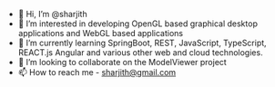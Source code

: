 - 👋 Hi, I’m @sharjith
- 👀 I’m interested in developing OpenGL based graphical desktop applications and WebGL based applications
- 🌱 I’m currently learning SpringBoot, REST, JavaScript, TypeScript, REACT.js Angular and various other web and cloud technologies.
- 💞️ I’m looking to collaborate on the ModelViewer project
- 📫 How to reach me - sharjith@gmail.com

<!---
sharjith/sharjith is a ✨ special ✨ repository because its `README.md` (this file) appears on your GitHub profile.
You can click the Preview link to take a look at your changes.
--->
